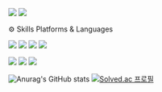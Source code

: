 <a href="https://wwww.google.com" target="_blank"><img src="https://img.shields.io/badge/dea0323@gmail.com-EA4335?style=flat&logo=gmail&logoColor=white"/></a>
<a href="https://inhaunivkdy.notion.site/Portfolio-Dev-131992b866f845f989fb98f085ee9a38" target="_blank"><img src="https://img.shields.io/badge/INHA_KDY-000000?style=flat&logo=notion&logoColor=white"/></a>

⚙️ Skills
Platforms & Languages

<img src="https://img.shields.io/badge/Flask-000000?style=flat-square&logo=Flask&logoColor=white"/> <img src="https://img.shields.io/badge/Unity-000000?style=flat-square&logo=Unity&logoColor=white"/> <img src="https://img.shields.io/badge/Qt-41CD52?style=flat-square&logo=Qt&logoColor=white"/> <img src="https://img.shields.io/badge/Google Colab-F9AB00?style=flat-square&logo=Google Colab&logoColor=white"/>


<img src="https://img.shields.io/badge/Python-3776AB?style=flat-square&logo=Python&logoColor=white"/> <img src="https://img.shields.io/badge/C++-00599C?style=flat-square&logo=C++&logoColor=white"/> <img src="https://img.shields.io/badge/C Sharp-239120?style=flat-square&logo=C Sharp&logoColor=white"/>


![Anurag's GitHub stats](https://github-readme-stats.vercel.app/api?username=KimDaeYu&show_icons=true&theme=default)
[![Solved.ac 프로필](http://mazassumnida.wtf/api/v2/generate_badge?boj=dea0323)](https://solved.ac/dea0323)
